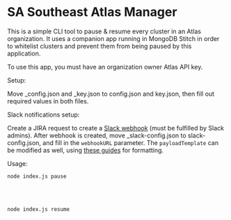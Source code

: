 <h1>SA Southeast Atlas Manager</h1>

  

This is a simple CLI tool to pause & resume every cluster in an Atlas organization. It uses a companion app running in MongoDB Stitch in order to whitelist clusters and prevent them from being paused by this application.

  

To use this app, you must have an organization owner Atlas API key.

  

Setup:<br>

Move _config.json and _key.json to config.json and key.json, then fill out required values in both files.

Slack notifications setup:

Create a JIRA request to create a [Slack webhook](https://api.slack.com/messaging/webhooks) (must be fulfilled by Slack admins).
After webhook is created, move _slack-config.json to slack-config.json, and fill in the `webhookURL` parameter.
The `payloadTemplate` can be modified as well, using [these guides](https://api.slack.com/messaging) for formatting.

  

Usage:<br>

<code>node index.js pause</code>

<br><br>

<code>node index.js resume</code>

